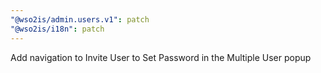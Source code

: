 ```yaml
---
"@wso2is/admin.users.v1": patch
"@wso2is/i18n": patch
---
```


Add navigation to Invite User to Set Password in the Multiple User popup
